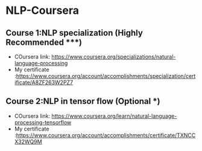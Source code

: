# NLP-Coursera

## Course 1:NLP specialization (Highly Recommended ***)
* COursera link: https://www.coursera.org/specializations/natural-language-processing
* My certificate :https://www.coursera.org/account/accomplishments/specialization/certificate/A8ZF263W2PZ7

## Course 2:NLP in tensor flow (Optional *)
* COursera link: https://www.coursera.org/learn/natural-language-processing-tensorflow
* My certificate :https://www.coursera.org/account/accomplishments/certificate/TXNCCX32WQ9M


